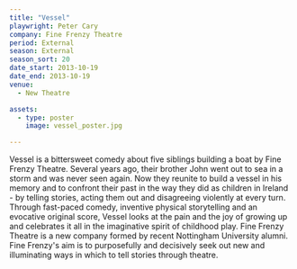 ```yaml
---
title: "Vessel"
playwright: Peter Cary
company: Fine Frenzy Theatre
period: External
season: External
season_sort: 20
date_start: 2013-10-19
date_end: 2013-10-19
venue:
  - New Theatre

assets:
  - type: poster
    image: vessel_poster.jpg

---
```

Vessel is a bittersweet comedy about five siblings building a boat by Fine Frenzy Theatre. Several years ago, their brother John went out to sea in a storm and was never seen again. Now they reunite to build a vessel in his memory and to confront their past in the way they did as children in Ireland - by telling stories, acting them out and disagreeing violently at every turn. Through fast-paced comedy, inventive physical storytelling and an evocative original score, Vessel looks at the pain and the joy of growing up and celebrates it all in the imaginative spirit of childhood play. Fine Frenzy Theatre is a new company formed by recent Nottingham University alumni. Fine Frenzy's aim is to purposefully and decisively seek out new and illuminating ways in which to tell stories through theatre.